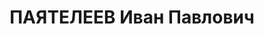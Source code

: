 ---
title: ПАЯТЕЛЕЕВ Иван Павлович
description: "Род. в 1898 г., Горьковская обл., с. Велетьма, Токарь. Проживал: г.\
  \ Муром. \n  Арестован 12 октября 1936 г. \n  Приговор: 10 лет тюремного заключения"
---
